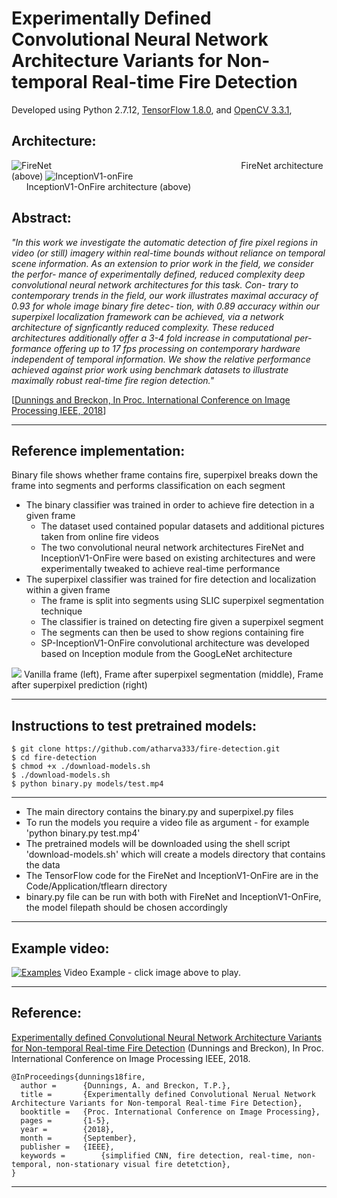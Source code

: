 # Experimentally Defined Convolutional Neural Network Architecture Variants for Non-temporal Real-time Fire Detection

Developed using Python 2.7.12, [TensorFlow 1.8.0](https://www.tensorflow.org/install/), and [OpenCV 3.3.1](http://www.opencv.org),

## Architecture:
![FireNet](https://github.com/atharva333/fire-detection/blob/master/Images/FireNet.png)
&nbsp;&nbsp;&nbsp;&nbsp;&nbsp;&nbsp;&nbsp;&nbsp;&nbsp;&nbsp;&nbsp;&nbsp;&nbsp;&nbsp;&nbsp;&nbsp;
&nbsp;&nbsp;&nbsp;&nbsp;&nbsp;&nbsp;&nbsp;&nbsp;&nbsp;&nbsp;&nbsp;&nbsp;&nbsp;&nbsp;&nbsp;&nbsp;
&nbsp;&nbsp;&nbsp;&nbsp;&nbsp;&nbsp;&nbsp;&nbsp;&nbsp;&nbsp;&nbsp;&nbsp;&nbsp;&nbsp;&nbsp;&nbsp;
&nbsp;&nbsp;&nbsp;&nbsp;&nbsp;&nbsp;&nbsp;&nbsp;&nbsp;&nbsp;&nbsp;&nbsp;&nbsp;&nbsp;&nbsp;&nbsp;
&nbsp;&nbsp;&nbsp;&nbsp;&nbsp;&nbsp;&nbsp;&nbsp;FireNet architecture (above)
![InceptionV1-onFire](https://github.com/atharva333/fire-detection/blob/master/Images/InceptionV1-OnFire.png)
&nbsp;&nbsp;&nbsp;&nbsp;&nbsp;&nbsp;&nbsp;&nbsp;&nbsp;&nbsp;&nbsp;&nbsp;&nbsp;&nbsp;&nbsp;&nbsp;
&nbsp;&nbsp;&nbsp;&nbsp;&nbsp;&nbsp;&nbsp;&nbsp;&nbsp;&nbsp;&nbsp;&nbsp;&nbsp;&nbsp;&nbsp;&nbsp;
&nbsp;&nbsp;&nbsp;&nbsp;&nbsp;&nbsp;&nbsp;&nbsp;&nbsp;&nbsp;&nbsp;&nbsp;&nbsp;&nbsp;&nbsp;&nbsp;
&nbsp;&nbsp;&nbsp;&nbsp;&nbsp;&nbsp;&nbsp;&nbsp;&nbsp;&nbsp;&nbsp;&nbsp;&nbsp;&nbsp;&nbsp;&nbsp;
&nbsp;&nbsp;&nbsp;&nbsp;&nbsp;&nbsp;InceptionV1-OnFire architecture (above)

## Abstract:

_"In  this  work  we  investigate  the  automatic  detection  of  fire
pixel  regions  in  video  (or  still)  imagery  within  real-time
bounds without reliance on temporal scene information.  As
an extension to prior work in the field, we consider the perfor-
mance  of  experimentally  defined,  reduced  complexity  deep
convolutional neural network architectures for this task. Con-
trary to contemporary trends in the field, our work illustrates
maximal accuracy of 0.93 for whole image binary fire detec-
tion,  with  0.89  accuracy  within  our  superpixel  localization
framework  can  be  achieved,  via  a  network  architecture  of
signficantly reduced complexity. These reduced architectures
additionally  offer  a  3-4  fold  increase  in  computational  per-
formance offering up to 17 fps processing on contemporary
hardware  independent  of  temporal  information.    We  show
the  relative  performance  achieved  against  prior  work  using
benchmark datasets to illustrate maximally robust real-time
fire region detection."_

[[Dunnings and Breckon, In Proc. International Conference on Image Processing IEEE, 2018](http://breckon.eu/toby/publications/papers/dunnings18fire.pdf)]

---

## Reference implementation:
Binary file shows whether frame contains fire, superpixel breaks down the frame into segments and performs classification on each segment
* The binary classifier was trained in order to achieve fire detection in a given frame
  * The dataset used contained popular datasets and additional pictures taken from online fire videos
  * The two convolutional neural network architectures FireNet and InceptionV1-OnFire were based on existing architectures and were experimentally tweaked to achieve real-time performance
* The superpixel classifier was trained for fire detection and localization within a given frame
  * The frame is split into segments using SLIC superpixel segmentation technique
  * The classifier is trained on detecting fire given a superpixel segment
  * The segments can then be used to show regions containing fire
  * SP-InceptionV1-OnFire convolutional architecture was developed based on Inception module from the GoogLeNet architecture

![](https://github.com/atharva333/fire-detection/blob/master/Images/slic-stages.png)
Vanilla frame (left), Frame after superpixel segmentation (middle), Frame after superpixel prediction (right)

---
## Instructions to test pretrained models:

```
$ git clone https://github.com/atharva333/fire-detection.git
$ cd fire-detection
$ chmod +x ./download-models.sh
$ ./download-models.sh
$ python binary.py models/test.mp4
```
---

* The main directory contains the binary.py and superpixel.py files
* To run the models you require a video file as argument - for example 'python binary.py test.mp4'
* The pretrained models will be downloaded using the shell script 'download-models.sh' which will create a models directory that contains the data
* The TensorFlow code for the FireNet and InceptionV1-OnFire are in the Code/Application/tflearn directory
* binary.py file can be run with both with FireNet and InceptionV1-OnFire, the model filepath should be chosen accordingly

---


## Example video:
[![Examples](https://github.com/atharva333/fire-detection/blob/master/Images/binary-ex.png)](https://youtu.be/RcNj8aMDer4)
Video Example - click image above to play.

---

## Reference:

[Experimentally defined Convolutional Neural Network Architecture Variants for Non-temporal Real-time Fire Detection](http://breckon.eu/toby/publications/papers/dunnings18fire.pdf)
(Dunnings and Breckon), In Proc. International Conference on Image Processing IEEE, 2018.
```
@InProceedings{dunnings18fire,
  author = 		{Dunnings, A. and Breckon, T.P.},
  title = 		{Experimentally defined Convolutional Nerual Network Architecture Variants for Non-temporal Real-time Fire Detection},
  booktitle = 	{Proc. International Conference on Image Processing},
  pages =		{1-5},
  year = 		{2018},
  month = 		{September},
  publisher = 	{IEEE},
  keywords = 		{simplified CNN, fire detection, real-time, non-temporal, non-stationary visual fire detetction},
}

```
---
